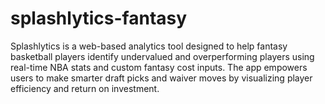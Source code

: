 # splashlytics-fantasy
Splashlytics is a web-based analytics tool designed to help fantasy basketball players identify undervalued and overperforming players using real-time NBA stats and custom fantasy cost inputs. The app empowers users to make smarter draft picks and waiver moves by visualizing player efficiency and return on investment.
